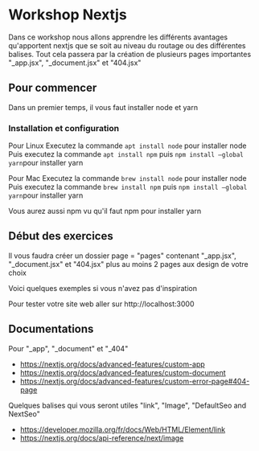 # Workshop Nextjs
Dans ce workshop nous allons apprendre les différents avantages qu'apportent nextjs que se soit au niveau du routage ou des différentes balises. Tout cela passera par la création de plusieurs pages importantes "_app.jsx", "_document.jsx" et "404.jsx"

## Pour commencer
Dans un premier temps, il vous faut installer node et yarn

### Installation et configuration

Pour Linux
Executez la commande ``apt install node`` pour installer node
Puis executez la commande ``apt install npm`` puis ``npm install –global yarn``pour installer yarn

Pour Mac
Executez la commande ``brew install node`` pour installer node
Puis executez la commande ``brew install npm`` puis ``npm install –global yarn``pour installer yarn

Vous aurez aussi npm vu qu'il faut npm pour installer yarn

## Début des exercices
Il vous faudra créer un dossier page = "pages" contenant "_app.jsx", "_document.jsx" et "404.jsx" plus au moins 2 pages aux design de votre choix

Voici quelques exemples si vous n'avez pas d'inspiration




Pour tester votre site web aller sur http://localhost:3000

## Documentations

Pour "_app", "_document" et "_404"
- https://nextjs.org/docs/advanced-features/custom-app
- https://nextjs.org/docs/advanced-features/custom-document
- https://nextjs.org/docs/advanced-features/custom-error-page#404-page

Quelques balises qui vous seront utiles "link", "Image", "DefaultSeo and NextSeo"
- https://developer.mozilla.org/fr/docs/Web/HTML/Element/link
- https://nextjs.org/docs/api-reference/next/image

